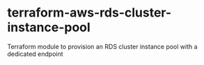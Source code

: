# terraform-aws-rds-cluster-instance-pool
Terraform module to provision an RDS cluster instance pool with a dedicated endpoint
